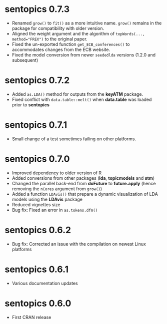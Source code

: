 # sentopics 0.7.3

* Renamed `grow()` to `fit()` as a more intuitive name. `grow()` remains in the package for compatibility with older version.
* Aligned the weight argument and the algorithm of `topWords(..., method="FREX")` to the original paper.
* Fixed the un-exported function `get_ECB_conferences()` to accommodates changes from the ECB website.
* Fixed the model conversion from newer `seededlda` versions (1.2.0 and subsequent)

# sentopics 0.7.2

* Added `as.LDA()` method for outputs from the **keyATM** package.
* Fixed conflict with `data.table::melt()` when **data.table** was loaded prior to **sentopics**

# sentopics 0.7.1

* Small change of a test sometimes failing on other platforms.

# sentopics 0.7.0

* Improved dependency to older version of R
* Added conversions from other packages (**lda**, **topicmodels** and **stm**)
* Changed the parallel back-end from **doFuture** to **future.apply** (hence removing the `nCores` argument from `grow()`)
* Added a function `LDAvis()` that prepare a dynamic visualization of LDA models using the **LDAvis** package
* Reduced vignettes size
* Bug fix: Fixed an error in `as.tokens.dfm()`

# sentopics 0.6.2

* Bug fix: Corrected an issue with the compilation on newest Linux platforms

# sentopics 0.6.1

* Various documentation updates

# sentopics 0.6.0

* First CRAN release
